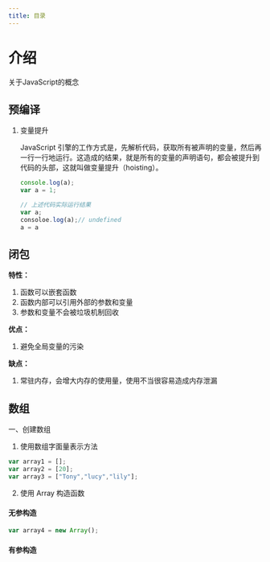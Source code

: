 ```yaml
---
title: 目录
---
```


# 介绍

关于JavaScript的概念



## 预编译

1. 变量提升

   JavaScript 引擎的工作方式是，先解析代码，获取所有被声明的变量，然后再一行一行地运行。这造成的结果，就是所有的变量的声明语句，都会被提升到代码的头部，这就叫做变量提升（hoisting）。

   ```js
   console.log(a);
   var a = 1;
   
   // 上述代码实际运行结果
   var a;
   consoloe.log(a);// undefined
   a = a
   ```


## 闭包

**特性：**

1. 函数可以嵌套函数
2. 函数内部可以引用外部的参数和变量
3. 参数和变量不会被垃圾机制回收

**优点：**

1. 避免全局变量的污染

**缺点：**

1. 常驻内存，会增大内存的使用量，使用不当很容易造成内存泄漏

## 数组

一、创建数组

1. 使用数组字面量表示方法

```javascript
var array1 = []; 
var array2 = [20];
var array3 = ["Tony","lucy","lily"];
```

2. 使用 Array 构造函数

#### 无参构造

```javascript
var array4 = new Array();
```

#### 有参构造

